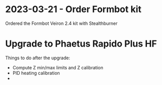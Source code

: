 # 2023-03-21 - Order Formbot kit

Ordered the Formbot Veiron 2.4 kit with Stealthburner



# Upgrade to Phaetus Rapido Plus HF

Things to do after the upgrade:

* Compute Z min/max limits and Z calibration
* PID heating calibration
* 
